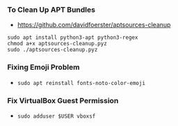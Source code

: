 ### To Clean Up APT Bundles
- https://github.com/davidfoerster/aptsources-cleanup
```
sudo apt install python3-apt python3-regex
chmod a+x aptsources-cleanup.pyz
sudo ./aptsources-cleanup.pyz
```

### Fixing Emoji Problem
- `sudo apt reinstall fonts-noto-color-emoji`

### Fix VirtualBox Guest Permission
- `sudo adduser $USER vboxsf`
